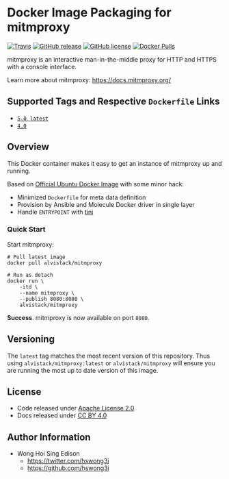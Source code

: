# Docker Image Packaging for mitmproxy

[![Travis](https://img.shields.io/travis/alvistack/docker-mitmproxy.svg)](https://travis-ci.org/alvistack/docker-mitmproxy)
[![GitHub release](https://img.shields.io/github/release/alvistack/docker-mitmproxy.svg)](https://github.com/alvistack/docker-mitmproxy/releases)
[![GitHub license](https://img.shields.io/github/license/alvistack/docker-mitmproxy.svg)](https://github.com/alvistack/docker-mitmproxy/blob/master/LICENSE)
[![Docker Pulls](https://img.shields.io/docker/pulls/alvistack/mitmproxy.svg)](https://hub.docker.com/r/alvistack/mitmproxy/)

mitmproxy is an interactive man-in-the-middle proxy for HTTP and HTTPS with a console interface.

Learn more about mitmproxy: <https://docs.mitmproxy.org/>

## Supported Tags and Respective `Dockerfile` Links

  - [`5.0`, `latest`](https://github.com/alvistack/docker-mitmproxy/blob/master/molecule/5.0/Dockerfile.j2)
  - [`4.0`](https://github.com/alvistack/docker-mitmproxy/blob/master/molecule/4.0/Dockerfile.j2)

## Overview

This Docker container makes it easy to get an instance of mitmproxy up and running.

Based on [Official Ubuntu Docker Image](https://hub.docker.com/_/ubuntu/) with some minor hack:

  - Minimized `Dockerfile` for meta data definition
  - Provision by Ansible and Molecule Docker driver in single layer
  - Handle `ENTRYPOINT` with [tini](https://github.com/krallin/tini)

### Quick Start

Start mitmproxy:

    # Pull latest image
    docker pull alvistack/mitmproxy
    
    # Run as detach
    docker run \
        -itd \
        --name mitmproxy \
        --publish 8080:8080 \
        alvistack/mitmproxy

**Success**. mitmproxy is now available on port `8080`.

## Versioning

The `latest` tag matches the most recent version of this repository. Thus using `alvistack/mitmproxy:latest` or `alvistack/mitmproxy` will ensure you are running the most up to date version of this image.

## License

  - Code released under [Apache License 2.0](LICENSE)
  - Docs released under [CC BY 4.0](http://creativecommons.org/licenses/by/4.0/)

## Author Information

  - Wong Hoi Sing Edison
      - <https://twitter.com/hswong3i>
      - <https://github.com/hswong3i>
